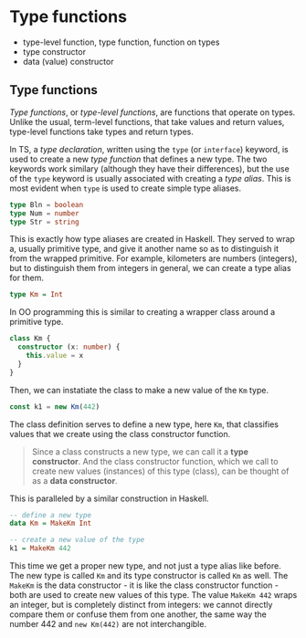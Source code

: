 # Type functions

- type-level function, type function, function on types
- type constructor
- data (value) constructor

## Type functions

*Type functions*, or *type-level functions*, are functions that operate on types. Unlike the usual, term-level functions, that take values and return values, type-level functions take types and return types.

In TS, a *type declaration*, written using the `type` (or `interface`) keyword, is used to create a new *type function* that defines a new type. The two keywords work similary (although they have their differences), but the use of the `type` keyword is usually associated with creating a *type alias*. This is most evident when `type` is used to create simple type aliases.

```ts
type Bln = boolean
type Num = number
type Str = string
```

This is exactly how type aliases are created in Haskell. They served to wrap a, usually primitive type, and give it another name so as to distinguish it from the wrapped primitive. For example, kilometers are numbers (integers), but to distinguish them from integers in general, we can create a type alias for them.

```hs
type Km = Int
```

In OO programming this is similar to creating a wrapper class around a primitive type.

```ts
class Km {
  constructor (x: number) {
    this.value = x
  }
}
```

Then, we can instatiate the class to make a new value of the `Km` type.

```ts
const k1 = new Km(442)
```

The class definition serves to define a new type, here `Km`, that classifies values that we create using the class constructor function.

>Since a class constructs a new type, we can call it a **type constructor**. And the class constructor function, which we call to create new values (instances) of this type (class), can be thought of as a **data constructor**.

This is paralleled by a similar construction in Haskell.

```hs
-- define a new type
data Km = MakeKm Int

-- create a new value of the type
k1 = MakeKm 442
```

This time we get a proper new type, and not just a type alias like before. The new type is called `Km` and its type constructor is called `Km` as well. The `MakeKm` is the data constructor - it is like the class constructor function - both are used to create new values of this type. The value `MakeKm 442` wraps an integer, but is completely distinct from integers: we cannot directly compare them or confuse them from one another, the same way the number 442 and `new Km(442)` are not interchangible.
